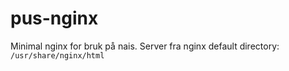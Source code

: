 # pus-nginx
Minimal nginx for bruk på nais. Server fra nginx default directory:  `/usr/share/nginx/html` 